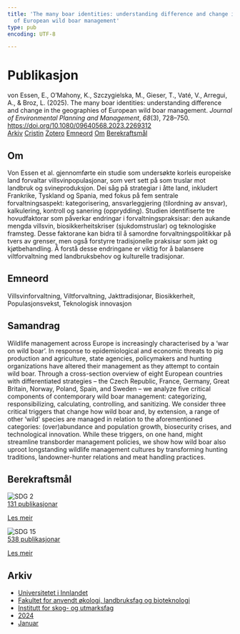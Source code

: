 ```yaml
---
title: 'The many boar identities: understanding difference and change in the geographies
  of European wild boar management'
type: pub
encoding: UTF-8

---
```

<h1>Publikasjon</h1>
<article id="csl-bib-container-CVH5DB37" class="csl-bib-container">
  <div class="csl-bib-body"> <div class="csl-entry">von Essen, E., O’Mahony, K., Szczygielska, M., Gieser, T., Vaté, V., Arregui, A., &#38; Broz, L. (2025). The many boar identities: understanding difference and change in the geographies of European wild boar management. <i>Journal of Environmental Planning and Management</i>, <i>68</i>(3), 728–750. <a href="https://doi.org/10.1080/09640568.2023.2269312">https://doi.org/10.1080/09640568.2023.2269312</a></div> </div>
  <div class="csl-bib-buttons">
    <a href="#taxonomy-article-CVH5DB37" alt="archive" class="csl-bib-button">Arkiv</a>
    <a href="https://app.cristin.no/results/show.jsf?id=2222187" alt="Cristin" class="csl-bib-button">Cristin</a>
    <a href="http://zotero.org/groups/5881554/items/CVH5DB37" alt="Zotero" class="csl-bib-button">Zotero</a>
    <a href="#keywords-article-CVH5DB37" alt="keywords" class="csl-bib-button">Emneord</a>
    <a href="#about-article-CVH5DB37" alt="about_pub" class="csl-bib-button">Om</a>
    <a href="#sdg-article-CVH5DB37" alt="sdg" class="csl-bib-button">Berekraftsmål</a>
  </div>
  <div id="csl-bib-meta-container-CVH5DB37"></div>
</article>
<div id="csl-bib-meta-CVH5DB37" class="csl-bib-meta">
  <article id="about-article-CVH5DB37" class="about_pub-article">
    <h1>Om</h1>
    Von Essen et al. gjennomførte ein studie som undersøkte korleis europeiske land forvaltar villsvinpopulasjonar, som vert sett på som truslar mot landbruk og svineproduksjon. Dei såg på strategiar i åtte land, inkludert Frankrike, Tyskland og Spania, med fokus på fem sentrale forvaltningsaspekt: kategorisering, ansvarleggjering (tilordning av ansvar), kalkulering, kontroll og sanering (opprydding). Studien identifiserte tre hovudfaktorar som påverkar endringar i forvaltningspraksisar: den aukande mengda villsvin, biosikkerheitskriser (sjukdomstruslar) og teknologiske framsteg. Desse faktorane kan bidra til å samordne forvaltningspolitikkar på tvers av grenser, men også forstyrre tradisjonelle praksisar som jakt og kjøtbehandling. Å forstå desse endringane er viktig for å balansere viltforvaltning med landbruksbehov og kulturelle tradisjonar.
  </article>
  <article id="keywords-article-CVH5DB37" class="keywords-article">
    <h1>Emneord</h1>
    Villsvinforvaltning, Viltforvaltning, Jakttradisjonar, Biosikkerheit, Populasjonsvekst, Teknologisk innovasjon
  </article>
  <article id="abstract-article-CVH5DB37" class="abstract-article">
    <h1>Samandrag</h1>
    Wildlife management across Europe is increasingly characterised by a ‘war on wild boar’. In response to epidemiological and economic threats to pig production and agriculture, state agencies, policymakers and hunting organizations have altered their management as they attempt to contain wild boar. Through a cross-section overview of eight European countries with differentiated strategies – the Czech Republic, France, Germany, Great Britain, Norway, Poland, Spain, and Sweden – we analyze five critical components of contemporary wild boar management: categorizing, responsibilizing, calculating, controlling, and sanitizing. We consider three critical triggers that change how wild boar and, by extension, a range of other ‘wild’ species are managed in relation to the aforementioned categories: (over)abundance and population growth, biosecurity crises, and technological innovation. While these triggers, on one hand, might streamline transborder management policies, we show how wild boar also uproot longstanding wildlife management cultures by transforming hunting traditions, landowner-hunter relations and meat handling practices.
  </article>
  <article id="sdg-article-CVH5DB37" class="sdg-article">
    <h1>Berekraftsmål</h1>
    <div class="sdg-container"><div id="sdg2" class="sdg">
        <img src="{{< params subfolder >}}images/sdg/sdg02_nn.png" class="image" alt="SDG 2">
        <div class="sdg-overlay">
          <a href="{{< params subfolder >}}nn/archive/?sdg=2#archive" class="sdg-publication-count"><span>131</span> publikasjonar</a>
          <p><a href="https://fn.no/om-fn/fns-baerekraftsmaal/utrydde-sult?lang=nno-NO" class="sdg-read-more">Les meir</a></p>
        </div>
      </div> <div id="sdg15" class="sdg">
        <img src="{{< params subfolder >}}images/sdg/sdg15_nn.png" class="image" alt="SDG 15">
        <div class="sdg-overlay">
          <a href="{{< params subfolder >}}nn/archive/?sdg=15#archive" class="sdg-publication-count"><span>538</span> publikasjonar</a>
          <p><a href="https://fn.no/om-fn/fns-baerekraftsmaal/livet-paa-land?lang=nno-NO" class="sdg-read-more">Les meir</a></p>
        </div>
      </div></div>
  </article>
  <article id="taxonomy-article-CVH5DB37" class="taxonomy-article">
    <h1>Arkiv</h1>
    <ul>
      <li><a href="{{< params subfolder >}}nn/archive/?key=3DCRN523">Universitetet i Innlandet</a></li>
      <li><a href="{{< params subfolder >}}nn/archive/?key=T77LXH6D">Fakultet for anvendt økologi, landbruksfag og bioteknologi</a></li>
      <li><a href="{{< params subfolder >}}nn/archive/?key=7TRARPE3">Institutt for skog- og utmarksfag</a></li>
      <li><a href="{{< params subfolder >}}nn/archive/?key=A4XX8HDP">2024</a></li>
      <li><a href="{{< params subfolder >}}nn/archive/?key=GPHHIU95">Januar</a></li>
    </ul>
  </article>
</div>
